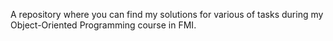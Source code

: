 A repository where you can find my solutions 
for various of tasks during my 
Object-Oriented Programming course in FMI.
